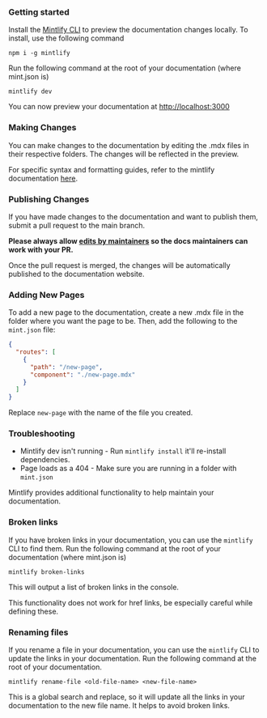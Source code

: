 ### Getting started

Install the [Mintlify CLI](https://www.npmjs.com/package/mintlify) to preview the documentation changes locally. To install, use the following command

```
npm i -g mintlify
```

Run the following command at the root of your documentation (where mint.json is)

```
mintlify dev
```

You can now preview your documentation at [http://localhost:3000](http://localhost:3000)

### Making Changes

You can make changes to the documentation by editing the .mdx files in their respective folders. The changes will be reflected in the preview.

For specific syntax and formatting guides, refer to the mintlify documentation [here](https://mintlify.com/docs).

### Publishing Changes

If you have made changes to the documentation and want to publish them, submit a pull request to the main branch.   

**Please always allow [edits by maintainers](https://docs.github.com/en/pull-requests/collaborating-with-pull-requests/working-with-forks/allowing-changes-to-a-pull-request-branch-created-from-a-fork) so the docs maintainers can work with your PR.** 
 
Once the pull request is merged, the changes will be automatically published to the documentation website.

### Adding New Pages

To add a new page to the documentation, create a new .mdx file in the folder where you want the page to be. Then, add the following to the `mint.json` file:

```json
{
  "routes": [
    {
      "path": "/new-page",
      "component": "./new-page.mdx"
    }
  ]
}
```

Replace `new-page` with the name of the file you created.


### Troubleshooting

- Mintlify dev isn't running - Run `mintlify install` it'll re-install dependencies.
- Page loads as a 404 - Make sure you are running in a folder with `mint.json`



Mintlify provides additional functionality to help maintain your documentation.

### Broken links

If you have broken links in your documentation, you can use the `mintlify` CLI to find them. Run the following command at the root of your documentation (where mint.json is)

```
mintlify broken-links
```

This will output a list of broken links in the console.

This functionality does not work for href links, be especially careful while defining these. 
### Renaming files

If you rename a file in your documentation, you can use the `mintlify` CLI to update the links in your documentation. Run the following command at the root of your documentation.

```
mintlify rename-file <old-file-name> <new-file-name>
```

This is a global search and replace, so it will update all the links in your documentation to the new file name. It helps to avoid broken links.

